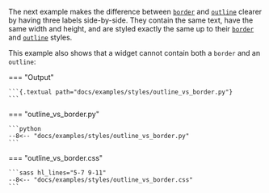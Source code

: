 The next example makes the difference between [`border`](/styles/border) and [`outline`](/styles/outline) clearer by having three labels side-by-side.
They contain the same text, have the same width and height, and are styled exactly the same up to their [`border`](/styles/border) and [`outline`](/styles/outline) styles.

This example also shows that a widget cannot contain both a `border` and an `outline`:

=== "Output"

    ```{.textual path="docs/examples/styles/outline_vs_border.py"}
    ```

=== "outline_vs_border.py"

    ```python
    --8<-- "docs/examples/styles/outline_vs_border.py"
    ```

=== "outline_vs_border.css"

    ```sass hl_lines="5-7 9-11"
    --8<-- "docs/examples/styles/outline_vs_border.css"
    ```
